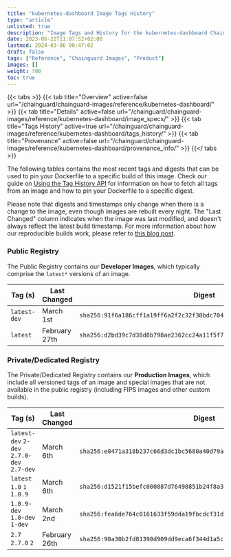 ```yaml
---
title: "kubernetes-dashboard Image Tags History"
type: "article"
unlisted: true
description: "Image Tags and History for the kubernetes-dashboard Chainguard Image"
date: 2023-06-22T11:07:52+02:00
lastmod: 2024-03-06 00:47:02
draft: false
tags: ["Reference", "Chainguard Images", "Product"]
images: []
weight: 700
toc: true
---
```


{{< tabs >}}
{{< tab title="Overview" active=false url="/chainguard/chainguard-images/reference/kubernetes-dashboard/" >}}
{{< tab title="Details" active=false url="/chainguard/chainguard-images/reference/kubernetes-dashboard/image_specs/" >}}
{{< tab title="Tags History" active=true url="/chainguard/chainguard-images/reference/kubernetes-dashboard/tags_history/" >}}
{{< tab title="Provenance" active=false url="/chainguard/chainguard-images/reference/kubernetes-dashboard/provenance_info/" >}}
{{</ tabs >}}

The following tables contains the most recent tags and digests that can be used to pin your Dockerfile to a specific build of this image. Check our guide on [Using the Tag History API](/chainguard/chainguard-images/using-the-tag-history-api/) for information on how to fetch all tags from an image and how to pin your Dockerfile to a specific digest.

Please note that digests and timestamps only change when there is a change to the image, even though images are rebuilt every night. The "Last Changed" column indicates when the image was last modified, and doesn't always reflect the latest build timestamp. For more information about how our reproducible builds work, please refer to [this blog post](https://www.chainguard.dev/unchained/reproducing-chainguards-reproducible-image-builds).

### Public Registry
The Public Registry contains our **Developer Images**, which typically comprise the `latest*` versions of an image.

| Tag (s)       | Last Changed  | Digest                                                                    |
|---------------|---------------|---------------------------------------------------------------------------|
|  `latest-dev` | March 1st     | `sha256:91f6a186cff1a19ff6a2f2c32f30bdc704cb3cb9375d5c642ec3d54a256b233c` |
|  `latest`     | February 27th | `sha256:d2bd39c7d38d8b798ae2362cc24a11f5f73fb5f1d2238864cebd788f33073df4` |


### Private/Dedicated Registry
The Private/Dedicated Registry contains our **Production Images**, which include all versioned tags of an image and special images that are not available in the public registry (including FIPS images and other custom builds).

| Tag (s)                                     | Last Changed  | Digest                                                                    |
|---------------------------------------------|---------------|---------------------------------------------------------------------------|
|  `latest-dev` `2-dev` `2.7.0-dev` `2.7-dev` | March 6th     | `sha256:e0471a318b237c66d3dc1bc5680a40d79a4da3da6b18680ac0492395ab6a63be` |
|  `latest` `1.0` `1` `1.0.9`                 | March 6th     | `sha256:d1521f15befc000887d76498851b24f8a378c36cd7ba83344a85b9f56483a16b` |
|  `1.0.9-dev` `1.0-dev` `1-dev`              | March 2nd     | `sha256:fea6de764c0161633f59dda19fbcdcf31dc2c7921334f0a1f1aec802dd5bea59` |
|  `2.7` `2.7.0` `2`                          | February 26th | `sha256:90a30b2fd81390d909dd9eca6f344d1a5c48cb34bf7af1b6041613c9e6227096` |


